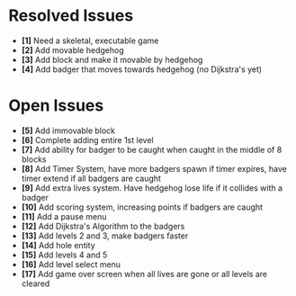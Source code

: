 # Resolved Issues

- **[1]** Need a skeletal, executable game
- **[2]** Add movable hedgehog
- **[3]** Add block and make it movable by hedgehog
- **[4]** Add badger that moves towards hedgehog (no Dijkstra's yet)

# Open Issues

- **[5]** Add immovable block
- **[6]** Complete adding entire 1st level
- **[7]** Add ability for badger to be caught when caught in the middle of 8 blocks
- **[8]** Add Timer System, have more badgers spawn if timer expires, have timer extend if all badgers are caught
- **[9]** Add extra lives system. Have hedgehog lose life if it collides with a badger
- **[10]** Add scoring system, increasing points if badgers are caught
- **[11]** Add a pause menu
- **[12]** Add Dijkstra's Algorithm to the badgers
- **[13]** Add levels 2 and 3, make badgers faster
- **[14]** Add hole entity
- **[15]** Add levels 4 and 5
- **[16]** Add level select menu
- **[17]** Add game over screen when all lives are gone or all levels are cleared